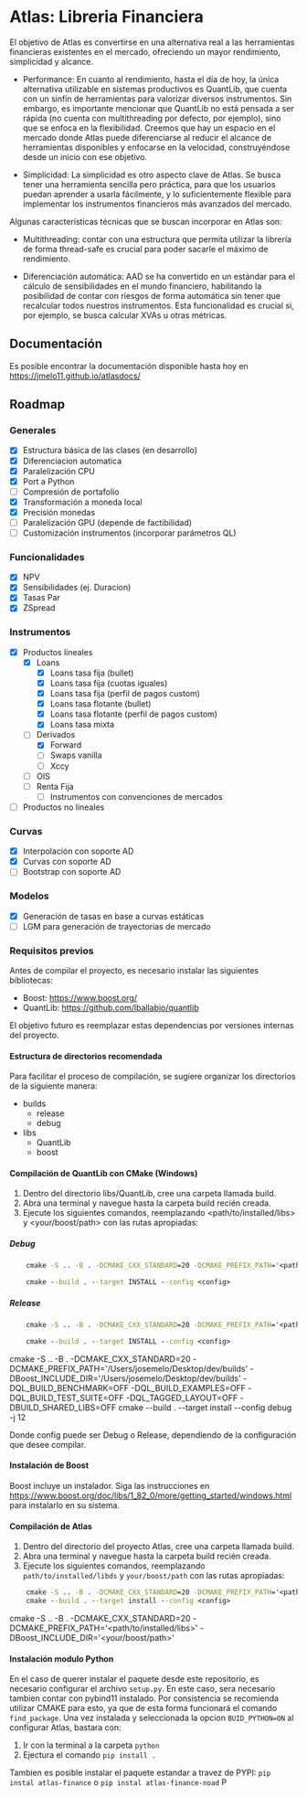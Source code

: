 # Atlas: Libreria Financiera

El objetivo de Atlas es convertirse en una alternativa real a las herramientas financieras existentes en el mercado, ofreciendo un mayor rendimiento, simplicidad y alcance.

- Performance: En cuanto al rendimiento, hasta el día de hoy, la única alternativa utilizable en sistemas productivos es QuantLib, que cuenta con un sinfín de herramientas para valorizar diversos instrumentos. Sin embargo, es importante mencionar que QuantLib no está pensada a ser rápida (no cuenta con multithreading por defecto, por ejemplo), sino que se enfoca en la flexibilidad. Creemos que hay un espacio en el mercado donde Atlas puede diferenciarse al reducir el alcance de herramientas disponibles y enfocarse en la velocidad, construyéndose desde un inicio con ese objetivo.

- Simplicidad: La simplicidad es otro aspecto clave de Atlas. Se busca tener una herramienta sencilla pero práctica, para que los usuarios puedan aprender a usarla fácilmente, y lo suficientemente flexible para implementar los instrumentos financieros más avanzados del mercado.

Algunas características técnicas que se buscan incorporar en Atlas son:

- Multithreading: contar con una estructura que permita utilizar la librería de forma thread-safe es crucial para poder sacarle el máximo de rendimiento.

- Diferenciación automática: AAD se ha convertido en un estándar para el cálculo de sensibilidades en el mundo financiero, habilitando la posibilidad de contar con riesgos de forma automática sin tener que recalcular todos nuestros instrumentos. Esta funcionalidad es crucial si, por ejemplo, se busca calcular XVAs u otras métricas.

## Documentación

Es posible encontrar la documentación disponible hasta hoy en <https://jmelo11.github.io/atlasdocs/>

## Roadmap

### Generales

- [x] Estructura básica de las clases (en desarrollo)
- [x] Diferenciacion automatica
- [x] Paralelización CPU
- [x] Port a Python
- [ ] Compresión de portafolio
- [x] Transformación a moneda local
- [x] Precisión monedas
- [ ] Paralelización GPU (depende de factibilidad)
- [ ] Customización instrumentos (incorporar parámetros QL)

### Funcionalidades

- [x] NPV
- [x] Sensibilidades (ej. Duracion)
- [x] Tasas Par
- [x] ZSpread

### Instrumentos

- [x] Productos lineales
  - [x] Loans
    - [x] Loans tasa fija (bullet)
    - [x] Loans tasa fija (cuotas iguales)
    - [x] Loans tasa fija (perfil de pagos custom)
    - [x] Loans tasa flotante (bullet)
    - [x] Loans tasa flotante (perfil de pagos custom)
    - [x] Loans tasa mixta
  - [ ] Derivados
    - [x] Forward
    - [ ] Swaps vanilla
    - [ ] Xccy
  - [ ] OIS
  - [ ] Renta Fija
    - [ ] Instrumentos con convenciones de mercados

- [ ] Productos no lineales

### Curvas

- [x] Interpolación con soporte AD
- [x] Curvas con soporte AD
- [ ] Bootstrap con soporte AD

### Modelos

- [x] Generación de tasas en base a curvas estáticas
- [ ] LGM para generación de trayectorias de mercado

### Requisitos previos

Antes de compilar el proyecto, es necesario instalar las siguientes bibliotecas:

- Boost: <https://www.boost.org/>
- QuantLib: <https://github.com/lballabio/quantlib>

El objetivo futuro es reemplazar estas dependencias por versiones internas del proyecto.

#### Estructura de directorios recomendada

Para facilitar el proceso de compilación, se sugiere organizar los directorios de la siguiente manera:

- builds
  - release
  - debug
- libs
  - QuantLib
  - boost

#### Compilación de QuantLib con CMake (Windows)

1. Dentro del directorio libs/QuantLib, cree una carpeta llamada build.
2. Abra una terminal y navegue hasta la carpeta build recién creada.
3. Ejecute los siguientes comandos, reemplazando <path/to/installed/libs> y <your/boost/path> con las rutas apropiadas:

##### Debug

```cmd
    cmake -S .. -B . -DCMAKE_CXX_STANDARD=20 -DCMAKE_PREFIX_PATH='<path/to/installed/libs>' -DBoost_INCLUDE_DIR='<your/boost/path>' -DQL_BUILD_BENCHMARK=OFF -DQL_BUILD_EXAMPLES=OFF -DQL_BUILD_TEST_SUITE=OFF -DCMAKE_CXX_FLAGS="/MDd /EHsc /MP" -DQL_TAGGED_LAYOUT=OFF -DCMAKE_MSVC_RUNTIME_LIBRARY="MultiThreadedDebugDLL"

    cmake --build . --target INSTALL --config <config>
```

##### Release

```cmd
    cmake -S .. -B . -DCMAKE_CXX_STANDARD=20 -DCMAKE_PREFIX_PATH='<path/to/installed/libs>' -DBoost_INCLUDE_DIR='<your/boost/path>' -DQL_BUILD_BENCHMARK=OFF -DQL_BUILD_EXAMPLES=OFF -DQL_BUILD_TEST_SUITE=OFF -DCMAKE_CXX_FLAGS="/MD /EHsc /MP" -DQL_TAGGED_LAYOUT=OFF -DCMAKE_MSVC_RUNTIME_LIBRARY="MultiThreadedDLL"

    cmake --build . --target INSTALL --config <config>
```

cmake -S .. -B . -DCMAKE_CXX_STANDARD=20 -DCMAKE_PREFIX_PATH='/Users/josemelo/Desktop/dev/builds' -DBoost_INCLUDE_DIR='/Users/josemelo/Desktop/dev/builds' -DQL_BUILD_BENCHMARK=OFF -DQL_BUILD_EXAMPLES=OFF -DQL_BUILD_TEST_SUITE=OFF -DQL_TAGGED_LAYOUT=OFF -DBUILD_SHARED_LIBS=OFF
cmake --build . --target install --config debug -j 12

Donde config puede ser Debug o Release, dependiendo de la configuración que desee compilar.

#### Instalación de Boost

Boost incluye un instalador. Siga las instrucciones en <https://www.boost.org/doc/libs/1_82_0/more/getting_started/windows.html> para instalarlo en su sistema.

#### Compilación de Atlas

1. Dentro del directorio del proyecto Atlas, cree una carpeta llamada build.
2. Abra una terminal y navegue hasta la carpeta build recién creada.
3. Ejecute los siguientes comandos, reemplazando ```path/to/installed/libds``` y ```your/boost/path``` con las rutas apropiadas:

```cmd
    cmake -S .. -B . -DCMAKE_CXX_STANDARD=20 -DCMAKE_PREFIX_PATH='<path/to/installed/libs>' -DBoost_INCLUDE_DIR='<your/boost/path>'
    cmake --build . --target install --config <config>
```

cmake -S .. -B . -DCMAKE_CXX_STANDARD=20 -DCMAKE_PREFIX_PATH='<path/to/installed/libs>' -DBoost_INCLUDE_DIR='<your/boost/path>'

#### Instalación modulo Python

En el caso de querer instalar el paquete desde este repositorio, es necesario configurar el archivo ```setup.py```. En este caso, sera necesario tambien contar con pybind11 instalado. Por consistencia se recomienda utilizar CMAKE para esto, ya que de esta forma funcionará el comando ```find_package```. Una vez instalada y seleccionada la opcion ```BUID_PYTHON=ON``` al configurar Atlas, bastara con:

1. Ir con la terminal a la carpeta ```python```
2. Ejectura el comando ```pip install .```

Tambien es posible instalar el paquete estandar a travez de PYPI:
```pip instal atlas-finance``` o ```pip instal atlas-finance-noad```
P